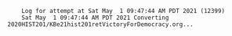         Log for attempt at Sat May  1 09:47:44 AM PDT 2021 (12399)
        Sat May  1 09:47:44 AM PDT 2021 Converting 2020HIST201/KBe21hist201retVictoryForDemocracy.org...
